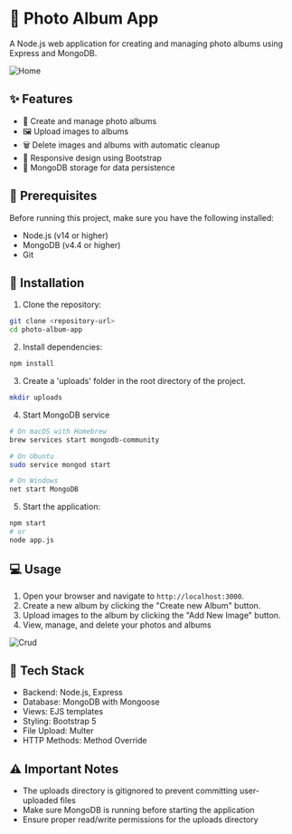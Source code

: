 # 📸 Photo Album App

A Node.js web application for creating and managing photo albums using Express and MongoDB.

![Home](https://github.com/prosabd/school-node-mongodb-project/releases/download/images/home.png)

## ✨ Features

- 📁 Create and manage photo albums
- 🖼️ Upload images to albums
- 🗑️ Delete images and albums with automatic cleanup
- 📱 Responsive design using Bootstrap
- 💾 MongoDB storage for data persistence

## 🔧 Prerequisites

Before running this project, make sure you have the following installed:

- Node.js (v14 or higher)
- MongoDB (v4.4 or higher)
- Git

## 🚀 Installation

1. Clone the repository:
```bash
git clone <repository-url>
cd photo-album-app
```

2. Install dependencies:
```bash
npm install
```

3. Create a 'uploads' folder in the root directory of the project.
```bash
mkdir uploads
```

4. Start MongoDB service 
```bash
# On macOS with Homebrew
brew services start mongodb-community

# On Ubuntu
sudo service mongod start

# On Windows
net start MongoDB
```

5. Start the application:
```bash
npm start
# or
node app.js
```

## 💻 Usage

1. Open your browser and navigate to `http://localhost:3000`.
2. Create a new album by clicking the "Create new Album" button.
3. Upload images to the album by clicking the "Add New Image" button.
4. View, manage, and delete your photos and albums

![Crud](https://github.com/prosabd/school-node-mongodb-project/releases/download/images/albums.png)

## 🔨 Tech Stack

- Backend: Node.js, Express
- Database: MongoDB with Mongoose
- Views: EJS templates
- Styling: Bootstrap 5
- File Upload: Multer
- HTTP Methods: Method Override

## ⚠️ Important Notes
- The uploads directory is gitignored to prevent committing user-uploaded files
- Make sure MongoDB is running before starting the application
- Ensure proper read/write permissions for the uploads directory
